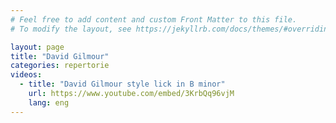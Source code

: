 ```yaml
---
# Feel free to add content and custom Front Matter to this file.
# To modify the layout, see https://jekyllrb.com/docs/themes/#overriding-theme-defaults

layout: page
title: "David Gilmour"
categories: repertorie
videos:
  - title: "David Gilmour style lick in B minor"
    url: https://www.youtube.com/embed/3KrbQq96vjM
    lang: eng
---
```

